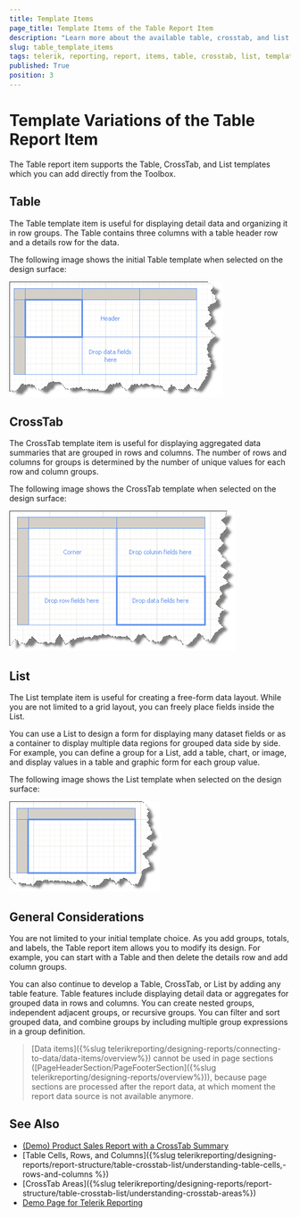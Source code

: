 ```yaml
---
title: Template Items
page_title: Template Items of the Table Report Item 
description: "Learn more about the available table, crosstab, and list template items supported by the Telerik Reporting Table report item."
slug: table_template_items
tags: telerik, reporting, report, items, table, crosstab, list, templates
published: True
position: 3
---
```


# Template Variations of the Table Report Item

The Table report item supports the Table, CrossTab, and List templates which you can add directly from the Toolbox.

## Table 

The Table template item is useful for displaying detail data and organizing it in row groups. The Table contains three columns with a table header row and a details row for the data. 

The following image shows the initial Table template when selected on the design surface: 

![Initial Table template selected from the design surface](images/table1.png)

## CrossTab 

The CrossTab template item is useful for displaying aggregated data summaries that are grouped in rows and columns. The number of rows and columns for groups is determined by the number of unique values for each row and column groups. 

The following image shows the CrossTab template when selected on the design surface: 

![Initial CrossTab template selected from the design surface](images/table2.png)

## List 

The List template item is useful for creating a free-form data layout. While you are not limited to a grid layout, you can freely place fields inside the List. 

You can use a List to design a form for displaying many dataset fields or as a container to display multiple data regions for grouped data side by side. For example, you can define a group for a List, add a table, chart, or image, and display values in a table and graphic form for each group value.

The following image shows the List template when selected on the design surface: 

![Initial List template selected from the design surface](images/table3.png)

## General Considerations 

You are not limited to your initial template choice. As you add groups, totals, and labels, the Table report item allows you to modify its design. For example, you can start with a Table and then delete the details row and add column groups.

You can also continue to develop a Table, CrossTab, or List by adding any table feature. Table features include displaying detail data or aggregates for grouped data in rows and columns. You can create nested groups, independent adjacent groups, or recursive groups. You can filter and sort grouped data, and combine groups by including multiple group expressions in a group definition.

> [Data items]({%slug telerikreporting/designing-reports/connecting-to-data/data-items/overview%}) cannot be used in page sections ([PageHeaderSection/PageFooterSection]({%slug telerikreporting/designing-reports/overview%})), because page sections are processed after the report data, at which moment the report data source is not available anymore. 

## See Also 

* [(Demo) Product Sales Report with a CrossTab Summary](https://demos.telerik.com/reporting/product-sales)
* [Table Cells, Rows, and Columns]({%slug telerikreporting/designing-reports/report-structure/table-crosstab-list/understanding-table-cells,-rows-and-columns %})
* [CrossTab Areas]({%slug telerikreporting/designing-reports/report-structure/table-crosstab-list/understanding-crosstab-areas%})
* [Demo Page for Telerik Reporting](https://demos.telerik.com/reporting) 
